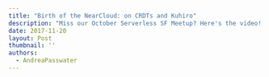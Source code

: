 ```yaml
---
title: "Birth of the NearCloud: on CRDTs and Kuhiro"
description: "Miss our October Serverless SF Meetup? Here's the video! Learn all about CRDTs from the founder of Kuhiro, Russell Sullivan."
date: 2017-11-20
layout: Post
thumbnail: ''
authors:
  - AndreaPasswater
---
```


